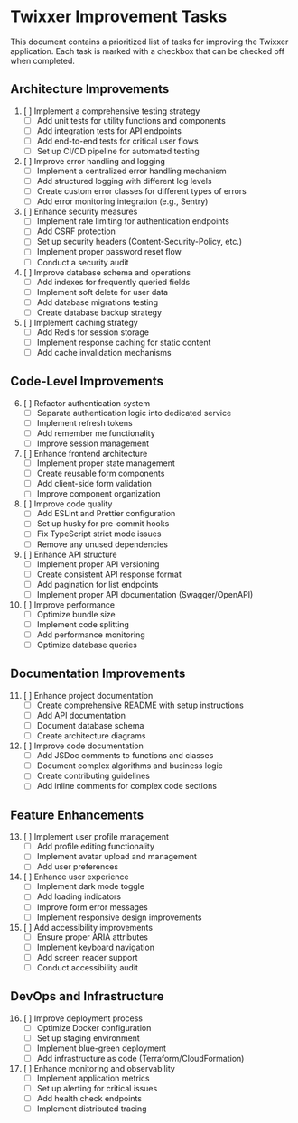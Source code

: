# Twixxer Improvement Tasks

This document contains a prioritized list of tasks for improving the Twixxer application. Each task is marked with a checkbox that can be checked off when completed.

## Architecture Improvements

1. [ ] Implement a comprehensive testing strategy
   - [ ] Add unit tests for utility functions and components
   - [ ] Add integration tests for API endpoints
   - [ ] Add end-to-end tests for critical user flows
   - [ ] Set up CI/CD pipeline for automated testing

2. [ ] Improve error handling and logging
   - [ ] Implement a centralized error handling mechanism
   - [ ] Add structured logging with different log levels
   - [ ] Create custom error classes for different types of errors
   - [ ] Add error monitoring integration (e.g., Sentry)

3. [ ] Enhance security measures
   - [ ] Implement rate limiting for authentication endpoints
   - [ ] Add CSRF protection
   - [ ] Set up security headers (Content-Security-Policy, etc.)
   - [ ] Implement proper password reset flow
   - [ ] Conduct a security audit

4. [ ] Improve database schema and operations
   - [ ] Add indexes for frequently queried fields
   - [ ] Implement soft delete for user data
   - [ ] Add database migrations testing
   - [ ] Create database backup strategy

5. [ ] Implement caching strategy
   - [ ] Add Redis for session storage
   - [ ] Implement response caching for static content
   - [ ] Add cache invalidation mechanisms

## Code-Level Improvements

6. [ ] Refactor authentication system
   - [ ] Separate authentication logic into dedicated service
   - [ ] Implement refresh tokens
   - [ ] Add remember me functionality
   - [ ] Improve session management

7. [ ] Enhance frontend architecture
   - [ ] Implement proper state management
   - [ ] Create reusable form components
   - [ ] Add client-side form validation
   - [ ] Improve component organization

8. [ ] Improve code quality
   - [ ] Add ESLint and Prettier configuration
   - [ ] Set up husky for pre-commit hooks
   - [ ] Fix TypeScript strict mode issues
   - [ ] Remove any unused dependencies

9. [ ] Enhance API structure
   - [ ] Implement proper API versioning
   - [ ] Create consistent API response format
   - [ ] Add pagination for list endpoints
   - [ ] Implement proper API documentation (Swagger/OpenAPI)

10. [ ] Improve performance
    - [ ] Optimize bundle size
    - [ ] Implement code splitting
    - [ ] Add performance monitoring
    - [ ] Optimize database queries

## Documentation Improvements

11. [ ] Enhance project documentation
    - [ ] Create comprehensive README with setup instructions
    - [ ] Add API documentation
    - [ ] Document database schema
    - [ ] Create architecture diagrams

12. [ ] Improve code documentation
    - [ ] Add JSDoc comments to functions and classes
    - [ ] Document complex algorithms and business logic
    - [ ] Create contributing guidelines
    - [ ] Add inline comments for complex code sections

## Feature Enhancements

13. [ ] Implement user profile management
    - [ ] Add profile editing functionality
    - [ ] Implement avatar upload and management
    - [ ] Add user preferences

14. [ ] Enhance user experience
    - [ ] Implement dark mode toggle
    - [ ] Add loading indicators
    - [ ] Improve form error messages
    - [ ] Implement responsive design improvements

15. [ ] Add accessibility improvements
    - [ ] Ensure proper ARIA attributes
    - [ ] Implement keyboard navigation
    - [ ] Add screen reader support
    - [ ] Conduct accessibility audit

## DevOps and Infrastructure

16. [ ] Improve deployment process
    - [ ] Optimize Docker configuration
    - [ ] Set up staging environment
    - [ ] Implement blue-green deployment
    - [ ] Add infrastructure as code (Terraform/CloudFormation)

17. [ ] Enhance monitoring and observability
    - [ ] Implement application metrics
    - [ ] Set up alerting for critical issues
    - [ ] Add health check endpoints
    - [ ] Implement distributed tracing